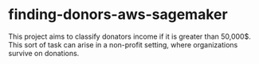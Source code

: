 # finding-donors-aws-sagemaker
This project aims to classify donators income if it is greater than 50,000$. This sort of task can arise in a non-profit setting, where organizations survive on donations.
